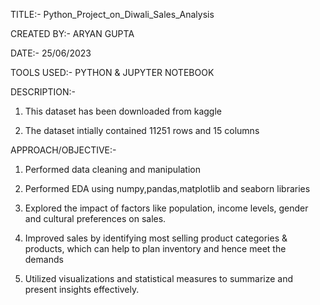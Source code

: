 TITLE:-  Python_Project_on_Diwali_Sales_Analysis

CREATED BY:- ARYAN GUPTA

DATE:- 25/06/2023

TOOLS USED:- PYTHON & JUPYTER NOTEBOOK

DESCRIPTION:-

1) This dataset has been downloaded from kaggle

2) The dataset intially contained 11251 rows and 15 columns

APPROACH/OBJECTIVE:-

1) Performed data cleaning and manipulation

2) Performed EDA using numpy,pandas,matplotlib and seaborn libraries

3) Explored the impact of factors like population, income levels, gender and cultural preferences on sales.

4) Improved sales by identifying most selling product categories & products, which can help to plan inventory and hence meet the demands

5) Utilized visualizations and statistical measures to summarize and present insights effectively.
   
   

